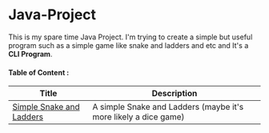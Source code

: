 # Java-Project
This is my spare time Java Project. I'm trying to create a simple but useful program such as a simple game like snake and ladders and etc and It's a **CLI Program**.
#### Table of Content :
Title | Description
----- | -----------
[Simple Snake and Ladders](https://github.com/zhafrant/Java-Project/tree/master/Simple%20snake%20and%20ladder) | A simple Snake and Ladders (maybe it's more likely a dice game)

